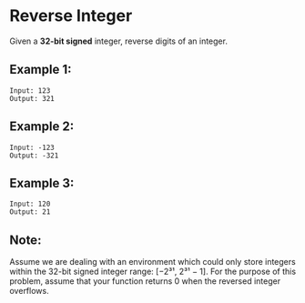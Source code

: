 # Reverse Integer

Given a **32-bit signed** integer, reverse digits of an integer.

## Example 1:

    Input: 123
    Output: 321

## Example 2:

    Input: -123
    Output: -321

## Example 3:

    Input: 120
    Output: 21

## Note:

Assume we are dealing with an environment which could only store integers within the 32-bit signed integer range: [−2³¹,  2³¹ − 1]. For the purpose of this problem, assume that your function returns 0 when the reversed integer overflows.